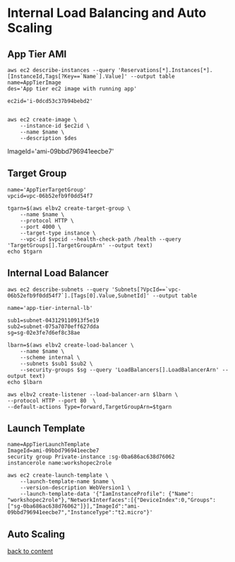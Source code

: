 # Internal Load Balancing and Auto Scaling

## App Tier AMI
```
aws ec2 describe-instances --query 'Reservations[*].Instances[*].[InstanceId,Tags[?Key==`Name`].Value]' --output table
name=AppTierImage
des='App tier ec2 image with running app'

```
```
ec2id='i-0dcd53c37b94bebd2'
```
```

aws ec2 create-image \
    --instance-id $ec2id \
    --name $name \
    --description $des
```

ImageId='ami-09bbd796941eecbe7'
## Target Group

```
name='AppTierTargetGroup'
vpcid=vpc-06b52efb9f0dd54f7
```

```
tgarn=$(aws elbv2 create-target-group \
    --name $name \
    --protocol HTTP \
    --port 4000 \
    --target-type instance \
    --vpc-id $vpcid --health-check-path /health --query 'TargetGroups[].TargetGroupArn' --output text)
echo $tgarn
```
    
## Internal Load Balancer


```
aws ec2 describe-subnets --query 'Subnets[?VpcId==`vpc-06b52efb9f0dd54f7`].[Tags[0].Value,SubnetId]' --output table

name='app-tier-internal-lb'

```
```
sub1=subnet-043129110913f5e19
sub2=subnet-075a7070eff627dda
sg=sg-02e3fe7d6ef8c38ae
```

```
lbarn=$(aws elbv2 create-load-balancer \
    --name $name \
    --scheme internal \
    --subnets $sub1 $sub2 \
    --security-groups $sg --query 'LoadBalancers[].LoadBalancerArn' --output text)
echo $lbarn
```

```
aws elbv2 create-listener --load-balancer-arn $lbarn \
--protocol HTTP --port 80  \
--default-actions Type=forward,TargetGroupArn=$tgarn

```
## Launch Template
```
name=AppTierLaunchTemplate
ImageId=ami-09bbd796941eecbe7
security group Private-instance :sg-0ba686ac638d76062
instancerole name:workshopec2role
```

```
aws ec2 create-launch-template \
    --launch-template-name $name \
    --version-description WebVersion1 \
    --launch-template-data '{"IamInstanceProfile": {"Name": "workshopec2role"},"NetworkInterfaces":[{"DeviceIndex":0,"Groups":["sg-0ba686ac638d76062"]}],"ImageId":"ami-09bbd796941eecbe7","InstanceType":"t2.micro"}'

```

## Auto Scaling
[back to content](readme.md)
